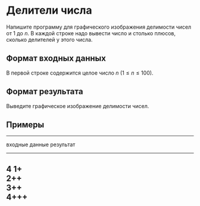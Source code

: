 # Делители числа

Напишите программу для графического изображения делимости чисел от 1 до
$n$. В каждой строке надо вывести число и столько плюсов, сколько
делителей у этого числа.
 
## Формат входных данных

В первой строке содержится целое число $n$ ($1 \leqslant n \leqslant 100$).

## Формат результата

Выведите графическое изображение делимости чисел.

## Примеры

------------------------------
входные данные  результат
--------------  --------------
4               1+\
                2++\
                3++\
                4+++
------------------------------

